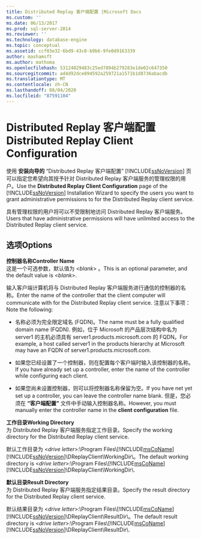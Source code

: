 ```yaml
---
title: Distributed Replay 客户端配置 |Microsoft Docs
ms.custom: ''
ms.date: 06/13/2017
ms.prod: sql-server-2014
ms.reviewer: ''
ms.technology: database-engine
ms.topic: conceptual
ms.assetid: ccf03e32-6bd9-43c0-b9b6-9fe0d9163339
author: mashamsft
ms.author: mathoma
ms.openlocfilehash: 53124029483c25ed7894b279283e1de02c647350
ms.sourcegitcommit: ad4d92dce894592a259721a1571b1d8736abacdb
ms.translationtype: MT
ms.contentlocale: zh-CN
ms.lasthandoff: 08/04/2020
ms.locfileid: "87591104"
---
```

# <a name="distributed-replay-client-configuration"></a><span data-ttu-id="495f1-102">Distributed Replay 客户端配置</span><span class="sxs-lookup"><span data-stu-id="495f1-102">Distributed Replay Client Configuration</span></span>
  <span data-ttu-id="495f1-103">使用 **安装向导的** “Distributed Replay 客户端配置” [!INCLUDE[ssNoVersion](../../includes/ssnoversion-md.md)] 页可以指定您希望向其授予针对 Distributed Replay 客户端服务的管理权限的用户。</span><span class="sxs-lookup"><span data-stu-id="495f1-103">Use the **Distributed Replay Client Configuration** page of the [!INCLUDE[ssNoVersion](../../includes/ssnoversion-md.md)] Installation Wizard to specify the users you want to grant administrative permissions to for the Distributed Replay client service.</span></span>  
  
 <span data-ttu-id="495f1-104">具有管理权限的用户将可以不受限制地访问 Distributed Replay 客户端服务。</span><span class="sxs-lookup"><span data-stu-id="495f1-104">Users that have administrative permissions will have unlimited access to the Distributed Replay client service.</span></span>  
  
## <a name="options"></a><span data-ttu-id="495f1-105">选项</span><span class="sxs-lookup"><span data-stu-id="495f1-105">Options</span></span>  
 <span data-ttu-id="495f1-106">**控制器名称**</span><span class="sxs-lookup"><span data-stu-id="495f1-106">**Controller Name**</span></span>  
 <span data-ttu-id="495f1-107">这是一个可选参数，默认值为 \<*blank*> 。</span><span class="sxs-lookup"><span data-stu-id="495f1-107">This is an optional parameter, and the default value is \<*blank*>.</span></span>  
  
 <span data-ttu-id="495f1-108">输入客户端计算机将与 Distributed Replay 客户端服务进行通信的控制器的名称。</span><span class="sxs-lookup"><span data-stu-id="495f1-108">Enter the name of the controller that the client computer will communicate with for the Distributed Replay client service.</span></span> <span data-ttu-id="495f1-109">注意以下事项：</span><span class="sxs-lookup"><span data-stu-id="495f1-109">Note the following:</span></span>  
  
-   <span data-ttu-id="495f1-110">名称必须为完全限定域名 (FQDN)。</span><span class="sxs-lookup"><span data-stu-id="495f1-110">The name must be a fully qualified domain name (FQDN).</span></span> <span data-ttu-id="495f1-111">例如，位于 Microsoft 的产品层次结构中名为 server1 的主机必须具有 server1.products.microsoft.com 的 FQDN。</span><span class="sxs-lookup"><span data-stu-id="495f1-111">For example, a host called server1 in the products hierarchy at Microsoft may have an FQDN of server1.products.microsoft.com.</span></span>  
  
-   <span data-ttu-id="495f1-112">如果您已经设置了一个控制器，则在配置每个客户端时输入该控制器的名称。</span><span class="sxs-lookup"><span data-stu-id="495f1-112">If you have already set up a controller, enter the name of the controller while configuring each client.</span></span>  
  
-   <span data-ttu-id="495f1-113">如果您尚未设置控制器，则可以将控制器名称保留为空。</span><span class="sxs-lookup"><span data-stu-id="495f1-113">If you have net yet set up a controller, you can leave the controller name blank.</span></span> <span data-ttu-id="495f1-114">但是，您必须在 **“客户端配置”** 文件中手动输入控制器名称。</span><span class="sxs-lookup"><span data-stu-id="495f1-114">However, you must manually enter the controller name in the **client configuration** file.</span></span>  
  
 <span data-ttu-id="495f1-115">**工作目录**</span><span class="sxs-lookup"><span data-stu-id="495f1-115">**Working Directory**</span></span>  
 <span data-ttu-id="495f1-116">为 Distributed Replay 客户端服务指定工作目录。</span><span class="sxs-lookup"><span data-stu-id="495f1-116">Specify the working directory for the Distributed Replay client service.</span></span>  
  
 <span data-ttu-id="495f1-117">默认工作目录为 \<*drive letter*>:\Program Files\\[!INCLUDE[msCoName](../../includes/msconame-md.md)][!INCLUDE[ssNoVersion](../../includes/ssnoversion-md.md)]\DReplayClient\WorkingDir\\。</span><span class="sxs-lookup"><span data-stu-id="495f1-117">The default working directory is \<*drive letter*>:\Program Files\\[!INCLUDE[msCoName](../../includes/msconame-md.md)][!INCLUDE[ssNoVersion](../../includes/ssnoversion-md.md)]\DReplayClient\WorkingDir\\.</span></span>  
  
 <span data-ttu-id="495f1-118">**默认目录**</span><span class="sxs-lookup"><span data-stu-id="495f1-118">**Result Directory**</span></span>  
 <span data-ttu-id="495f1-119">为 Distributed Replay 客户端服务指定结果目录。</span><span class="sxs-lookup"><span data-stu-id="495f1-119">Specify the result directory for the Distributed Replay client service.</span></span>  
  
 <span data-ttu-id="495f1-120">默认结果目录为 \<*drive letter*>:\Program Files\\[!INCLUDE[msCoName](../../includes/msconame-md.md)][!INCLUDE[ssNoVersion](../../includes/ssnoversion-md.md)]\DReplayClient\ResultDir\\。</span><span class="sxs-lookup"><span data-stu-id="495f1-120">The default result directory is \<*drive letter*>:\Program Files\\[!INCLUDE[msCoName](../../includes/msconame-md.md)][!INCLUDE[ssNoVersion](../../includes/ssnoversion-md.md)]\DReplayClient\ResultDir\\.</span></span>  
  
  
